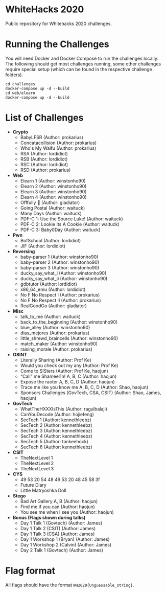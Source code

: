 # WhiteHacks 2020

Public repository for Whitehacks 2020 challenges.

# Running the Challenges

You will need Docker and Docker Compose to run the challenges locally. The following should get most challenges running, some other challenges require special setup (which can be found in the respective challenge folders).

```
cd challenges
docker-compose up -d --build
cd web/elearn
docker-compose up -d --build
```

# List of Challenges
- **Crypto**
    - BabyLFSR (Author: prokarius)
    - Concatacollision (Author: prokarius)
    - Who's My Waifu (Author: prokarius)
    - RSA (Author: lordidiot)
    - RSB (Author: lordidiot)
    - RSC (Author: lordidiot)
    - RSD (Author: prokarius)
- **Web**
    - Elearn 1 (Author: winstonho90)
    - Elearn 2 (Author: winstonho90)
    - Elearn 3 (Author: winstonho90)
    - Elearn 4 (Author: winstonho90)
    - Offfully 🍊 (Author: gladiator)
    - Going Postal (Author: waituck)
    - Many Days (Author: waituck)
    - PDF-C 1: Use the Source Luke! (Author: waituck)
    - PDF-C 2: Lookie Its A Cookie (Author: waituck)
    - PDF-C 3: Baby0Day (Author: waituck)
- **Pwn**
    - BofSchool (Author: lordidiot)
    - JIF (Author: lordidiot)
- **Reversing**
    - baby-parser 1 (Author: winstonho90)
    - baby-parser 2 (Author: winstonho90)
    - baby-parser 3 (Author: winstonho90)
    - ducky_say_what_i (Author: winstonho90)
    - ducky_say_what_ii (Author: winstonho90)
    - gdbtutor (Author: lordidiot)
    - x86_64_emu (Author: lordidiot)
    - No F No Respect I (Author: prokarius)
    - No F No Respect II (Author: prokarius)
    - RealGoodGo (Author: gladiator)
- **Misc**
    - talk_to_me (Author: waituck)
    - back_to_the_beginning (Author: winstonho90)
    - blue_alley (Author: winstonho90)
    - dias_mejores (Author: prokarius)
    - little_shrewd_braincells (Author: winstonho90)
    - match_maker (Author: winstonho90)  
    - raising_morale (Author: prokarius)
- **OSINT**
	- Literally Sharing (Author: Prof Ke)
	- Would you check out my any (Author: Prof Ke)
	- Come to SISters (Author: Prof Ke, haojun)
	- “Call” me Shameel1n! A, B, C (Author: haojun)
	- Expose the raoter A, B, C, D (Author: haojun)
	- Trace me like you know me A, B, C, D (Author: Shao, haojun)
	- Sponsors Challenges (GovTech, CSA, CSIT) (Author: Shao, James, haojun)
- **GovTech**
    - WhatTheHXXXIsThis (Author: ragulbalaji)
    - CanYouDecode (Author: hojiefeng)
    - SecTech 1 (Author: kennethleebz)
    - SecTech 2 (Author: kennethleebz)
    - SecTech 3 (Author: kennethleebz)
    - SecTech 4 (Author: kennethleebz)
    - SecTech 5 (Author: tankeehock)
    - SecTech 6 (Author: kennethleebz)
- **CSIT**
    - TheNextLevel 1
    - TheNextLevel 2
    - TheNextLevel 3
- **CYS**
    - 49 53 20 54 48 49 53 20 48 45 58 3f
    - Future Diary
    - Little Matryoshka Doll
- **Stego**
    - Bad Art Gallery A, B (Author: haojun)
    - Find me if you can (Author: haojun)
	- You see me when I see you (Author: haojun)
- **Bonus (Flags shown during talks)**
    - Day 1 Talk 1 (Govtech) (Author: James)
    - Day 1 Talk 2 (CSIT) (Author: James)
	- Day 1 Talk 3 (CSA) (Author: James)
    - Day 1 Workshop 1 (Bryan) (Author: James)
    - Day 1 Workshop 2 (Calvin) (Author: James)
    - Day 2 Talk 1 (Govtech) (Author: James)

# Flag format

All flags should have the format `WH2020{Unguessable_string}`.

